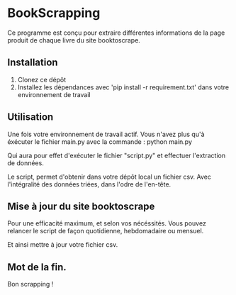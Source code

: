# BookScrapping

Ce programme est conçu pour extraire différentes informations de la page produit de chaque livre du site booktoscrape.

## Installation

1. Clonez ce dépôt
2. Installez les dépendances avec 'pip install -r requirement.txt' dans votre environnement de travail

## Utilisation

Une fois votre environnement de travail actif. Vous n'avez plus qu'à éxécuter le fichier main.py avec la commande :
python main.py

Qui aura pour effet d'exécuter le fichier "script.py" et effectuer l'extraction de données. 

Le script, permet d'obtenir dans votre dépôt local un fichier csv. Avec l'intégralité des données triées, dans l'odre de l'en-tête.

## Mise à jour du site booktoscrape

Pour une efficacité maximum, et selon vos nécéssités. Vous pouvez relancer le script de façon quotidienne, hebdomadaire ou mensuel. 

Et ainsi mettre à jour votre fichier csv. 

## Mot de la fin.

Bon scrapping !
